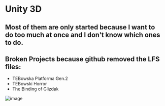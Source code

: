 # Unity 3D
## Most of them are only started because I want to do too much at once and I don't know which ones to do.


## Broken Projects because github removed the LFS files:
- TEBowska Platforma Gen.2 
- TEBowski Horror          
- The Binding of Glizdak   
 
![image](https://tenor.com/view/taking-a-drink-billy-butcher-karl-urban-the-boys-sipping-beverage-gif-25155316.gif)
